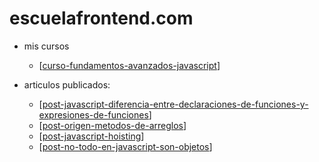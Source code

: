 # escuelafrontend.com

- mis cursos
  - [[curso-fundamentos-avanzados-javascript]]
  
- articulos publicados:
  - [[post-javascript-diferencia-entre-declaraciones-de-funciones-y-expresiones-de-funciones]]
  - [[post-origen-metodos-de-arreglos]]
  - [[post-javascript-hoisting]]
  - [[post-no-todo-en-javascript-son-objetos]]

[//begin]: # "Autogenerated link references for markdown compatibility"
[curso-fundamentos-avanzados-javascript]: curso-fundamentos-avanzados-javascript "curso-fundamentos-avanzados-javascript"
[post-javascript-diferencia-entre-declaraciones-de-funciones-y-expresiones-de-funciones]: post-javascript-diferencia-entre-declaraciones-de-funciones-y-expresiones-de-funciones "Diferencia entre declaraciones de funciones y expresiones de funciones"
[post-origen-metodos-de-arreglos]: post-origen-metodos-de-arreglos "¿De donde vienen los metodos de arreglos?"
[post-javascript-hoisting]: post-javascript-hoisting "Cómo funciona JavaScript: Hoisting"
[post-no-todo-en-javascript-son-objetos]: post-no-todo-en-javascript-son-objetos "Aprendamos sobre los Tipos Primitivos de JavaScript"
[//end]: # "Autogenerated link references"